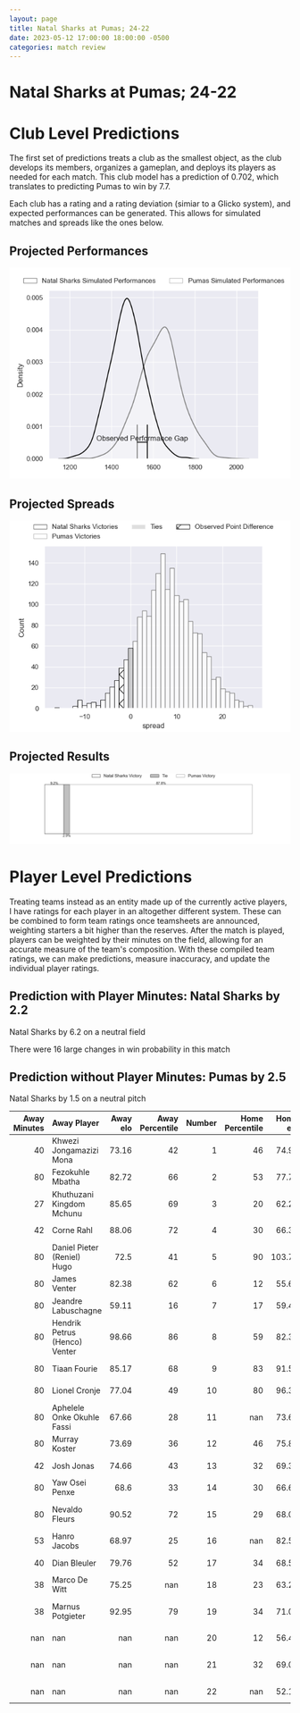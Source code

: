 ```yaml
---  
layout: page  
title: Natal Sharks at Pumas; 24-22  
date: 2023-05-12 17:00:00 18:00:00 -0500  
categories: match review  
---
```

# Natal Sharks at Pumas; 24-22

# Club Level Predictions


The first set of predictions treats a club as the smallest object, as the club develops its members, organizes a gameplan, and deploys its players as needed for each match. This club model has a prediction of 0.702, which translates to predicting Pumas to win by 7.7.

Each club has a rating and a rating deviation (simiar to a Glicko system), and expected performances can be generated. This allows for simulated matches and spreads like the ones below.
## Projected Performances


![Projected Performances](plots/performances_2023-05-12-Pumas-NatalSharks.png)
## Projected Spreads


![Projected Spreads](plots/spreads_2023-05-12-Pumas-NatalSharks.png)
## Projected Results


![Projected Results](plots/resultbar_2023-05-12-Pumas-NatalSharks.png)
# Player Level Predictions


Treating teams instead as an entity made up of the currently active players, I have ratings for each player in an altogether different system. These can be combined to form team ratings once teamsheets are announced, weighting starters a bit higher than the reserves. After the match is played, players can be weighted by their minutes on the field, allowing for an accurate measure of the team's composition. With these compiled team ratings, we can make predictions, measure inaccuracy, and update the individual player ratings.
## Prediction with Player Minutes: Natal Sharks by 2.2


Natal Sharks by 6.2 on a neutral field

There were 16 large changes in win probability in this match
## Prediction without Player Minutes: Pumas by 2.5


Natal Sharks by 1.5 on a neutral pitch



|   Away Minutes | Away Player                   |   Away elo |   Away Percentile |   Number |   Home Percentile |   Home elo | Home Player           |   Home Minutes |
|---------------:|:------------------------------|-----------:|------------------:|---------:|------------------:|-----------:|:----------------------|---------------:|
|             40 | Khwezi Jongamazizi Mona       |      73.16 |                42 |        1 |                46 |      74.97 | Cameron Dawson        |             57 |
|             80 | Fezokuhle Mbatha              |      82.72 |                66 |        2 |                53 |      77.78 | Llewellyn Classen     |             57 |
|             27 | Khuthuzani Kingdom Mchunu     |      85.65 |                69 |        3 |                20 |      62.23 | Njabula Juice Gumede  |             80 |
|             42 | Corne Rahl                    |      88.06 |                72 |        4 |                30 |      66.31 | Malembe Mpofu         |             58 |
|             80 | Daniel Pieter (Reniel) Hugo   |      72.5  |                41 |        5 |                90 |     103.75 | Shane Monro Kirkwood  |             80 |
|             80 | James Venter                  |      82.38 |                62 |        6 |                12 |      55.62 | Andre Fouché          |             66 |
|             80 | Jeandre Labuschagne           |      59.11 |                16 |        7 |                17 |      59.44 | Anele Lungisa         |             29 |
|             80 | Hendrik Petrus (Henco) Venter |      98.66 |                86 |        8 |                59 |      82.32 | Kwanda Dimaza         |             80 |
|             80 | Tiaan Fourie                  |      85.17 |                68 |        9 |                83 |      91.53 | Chriswill September   |             66 |
|             80 | Lionel Cronje                 |      77.04 |                49 |       10 |                80 |      96.32 | Tinus de Beer         |             75 |
|             80 | Aphelele Onke Okuhle Fassi    |      67.66 |                28 |       11 |               nan |      73.63 | Andrew Kota           |             80 |
|             80 | Murray Koster                 |      73.69 |                36 |       12 |                46 |      75.87 | Wian van Niekerk      |             80 |
|             42 | Josh Jonas                    |      74.66 |                43 |       13 |                32 |      69.35 | Diego Appollis        |             80 |
|             80 | Yaw Osei Penxe                |      68.6  |                33 |       14 |                30 |      66.66 | Lundi Msenge          |             80 |
|             80 | Nevaldo Fleurs                |      90.52 |                72 |       15 |                29 |      68.06 | Devon Frank Williams  |             80 |
|             53 | Hanro Jacobs                  |      68.97 |                25 |       16 |               nan |      82.52 | PJ Jacobs             |             23 |
|             40 | Dian Bleuler                  |      79.76 |                52 |       17 |                34 |      68.52 | Corne Fourie          |             23 |
|             38 | Marco De Witt                 |      75.25 |               nan |       18 |                23 |      63.28 | Deon Slabbert         |             22 |
|             38 | Marnus Potgieter              |      92.95 |                79 |       19 |                34 |      71.07 | Ruwald Van der Merwe  |             14 |
|            nan | nan                           |     nan    |               nan |       20 |                12 |      56.45 | Giovanne Snyman       |             14 |
|            nan | nan                           |     nan    |               nan |       21 |                32 |      69.01 | Brandon Terry Thomson |              5 |
|            nan | nan                           |     nan    |               nan |       22 |               nan |      52.11 | Simon Raw             |             51 |

